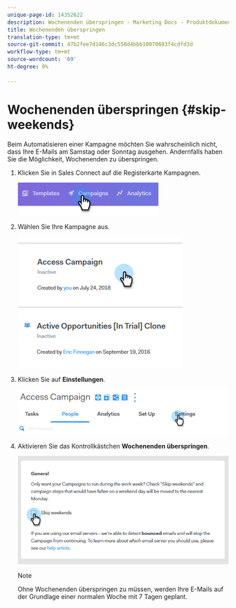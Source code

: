 ```yaml
---
unique-page-id: 14352622
description: Wochenenden überspringen - Marketing Docs - Produktdokumentation
title: Wochenenden überspringen
translation-type: tm+mt
source-git-commit: 47b2fee7d146c3dc558d4bbb10070683f4cdfd3d
workflow-type: tm+mt
source-wordcount: '69'
ht-degree: 0%

---
```



# Wochenenden überspringen {#skip-weekends}

Beim Automatisieren einer Kampagne möchten Sie wahrscheinlich nicht, dass Ihre E-Mails am Samstag oder Sonntag ausgehen. Andernfalls haben Sie die Möglichkeit, Wochenenden zu überspringen.

1. Klicken Sie in Sales Connect auf die Registerkarte Kampagnen.

   ![](assets/one-2.png)

1. Wählen Sie Ihre Kampagne aus.

   ![](assets/two-2.png)

1. Klicken Sie auf **Einstellungen**.

   ![](assets/three-2.png)

1. Aktivieren Sie das Kontrollkästchen **Wochenenden überspringen**.

   ![](assets/four-2.png)

   >[!NOTE]
   >
   >Ohne Wochenenden überspringen zu müssen, werden Ihre E-Mails auf der Grundlage einer normalen Woche mit 7 Tagen geplant.


